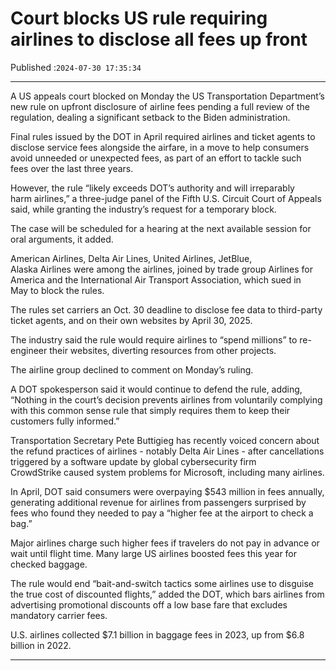 # Court blocks US rule requiring airlines to disclose all fees up front

Published :`2024-07-30 17:35:34`

---

A US appeals court blocked on Monday the US Transportation Department’s new rule on upfront disclosure of airline fees pending a full review of the regulation, dealing a significant setback to the Biden administration.

Final rules issued by the DOT in April required airlines and ticket agents to disclose service fees alongside the airfare, in a move to help consumers avoid unneeded or unexpected fees, as part of an effort to tackle such fees over the last three years.

However, the rule “likely exceeds DOT’s authority and will irreparably harm airlines,” a three-judge panel of the Fifth U.S. Circuit Court of Appeals said, while granting the industry’s request for a temporary block.

The case will be scheduled for a hearing at the next available session for oral arguments, it added.

American Airlines, Delta Air Lines, United Airlines, JetBlue, Alaska Airlines were among the airlines, joined by trade group Airlines for America and the International Air Transport Association, which sued in May to block the rules.

The rules set carriers an Oct. 30 deadline to disclose fee data to third-party ticket agents, and on their own websites by April 30, 2025.

The industry said the rule would require airlines to “spend millions” to re-engineer their websites, diverting resources from other projects.

The airline group declined to comment on Monday’s ruling.

A DOT spokesperson said it would continue to defend the rule, adding, “Nothing in the court’s decision prevents airlines from voluntarily complying with this common sense rule that simply requires them to keep their customers fully informed.”

Transportation Secretary Pete Buttigieg has recently voiced concern about the refund practices of airlines - notably Delta Air Lines - after cancellations triggered by a software update by global cybersecurity firm CrowdStrike caused system problems for Microsoft, including many airlines.

In April, DOT said consumers were overpaying $543 million in fees annually, generating additional revenue for airlines from passengers surprised by fees who found they needed to pay a “higher fee at the airport to check a bag.”

Major airlines charge such higher fees if travelers do not pay in advance or wait until flight time. Many large US airlines boosted fees this year for checked baggage.

The rule would end “bait-and-switch tactics some airlines use to disguise the true cost of discounted flights,” added the DOT, which bars airlines from advertising promotional discounts off a low base fare that excludes mandatory carrier fees.

U.S. airlines collected $7.1 billion in baggage fees in 2023, up from $6.8 billion in 2022.

---

